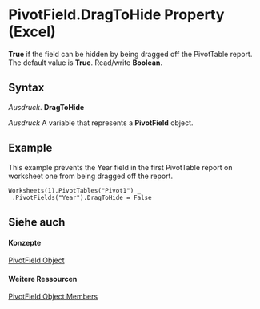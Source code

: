 
# PivotField.DragToHide Property (Excel)

 **True** if the field can be hidden by being dragged off the PivotTable report. The default value is **True**. Read/write **Boolean**.


## Syntax

 _Ausdruck_. **DragToHide**

 _Ausdruck_ A variable that represents a **PivotField** object.


## Example

This example prevents the Year field in the first PivotTable report on worksheet one from being dragged off the report.


```
Worksheets(1).PivotTables("Pivot1") _ 
 .PivotFields("Year").DragToHide = False
```


## Siehe auch


#### Konzepte


[PivotField Object](52784960-e2da-b43a-1e37-2d4dae61c6d8.md)
#### Weitere Ressourcen


[PivotField Object Members](http://msdn.microsoft.com/library/4a6ea12a-072c-a386-c855-7bf5f6eadd46%28Office.15%29.aspx)